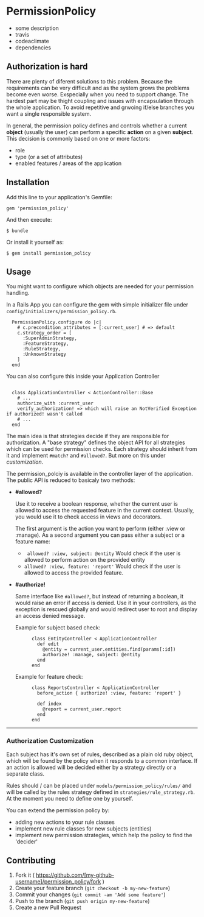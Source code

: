 # PermissionPolicy

* some description
* travis
* codeaclimate
* dependencies


## Authorization is hard

There are plenty of diferent solutions to this problem.
Because the requirements can be very difficult and as the system grows the problems become even worse. Exspecially when you need to support change.
The hardest part may be thight coupling and issues with encapsulation through the whole application.
To avoid repetitive and grwoing if/else branches you want a single responsible system.

In general, the permission policy defines and controls whether a current **object** (usually the user) can perform a specific **action** on a given **subject**. This decision is commonly based on one or more
factors:

* role
* type (or a set of attributes)
* enabled features / areas of the application


## Installation

Add this line to your application's Gemfile:

    gem 'permission_policy'

And then execute:

    $ bundle

Or install it yourself as:

    $ gem install permission_policy

## Usage

You might want to configure which objects are needed for your permission handling.

In a Rails App you can configure the gem with simple initializer file under `config/initializers/permission_policy.rb`.

```
  PermissionPolicy.configure do |c|
    # c.precondition_attributes = [:current_user] # => default
    c.strategy_order = [
      :SuperAdminStrategy,
      :FeatureStrategy,
      :RuleStrategy,
      :UnknownStrategy
    ]
  end
```

You can also configure this inside your Application Controller

```

  class ApplicationController < ActionController::Base
    # ...
    authorize_with :current_user
    verify_authorization! => which will raise an NotVerified Exception if authorized! wasn't called
    # ...
  end

```

The main idea is that strategies decide if they are responsible for authorization.
A "base strategy" defines the object API for all strategies which can be
used for permission checks. Each strategy should inherit from it and
implement `#match?` and `#allowed?`. But more on this under *customization*.

The permission_polciy is available in the controller layer of the application.
The public API is reduced to basicaly two methods:

* **#allowed?**

  Use it to receive a boolean response, whether the current user is allowed to
  access the requested feature in the current context.
  Usually, you would use it to check access in views and decorators.

  The first argument is the action you want to perform (either :view or :manage).
  As a second argument you can pass either a subject or a feature name:

  * ``` allowed? :view, subject: @entity```
    Would check if the user is allowed to perform action on the provided entity
  * ``` allowed? :view, feature: 'report' ```
    Would check if the user  is allowed to access the provided feature.


* **#authorize!**

  Same interface like ```#allowed?```, but instead of returning a boolean,
  it would raise an error if access is denied. Use it in your controllers,
  as the exception is rescued globally and would redirect user to root
  and display an access denied message.

  Example for subject based check:

  ```
        class EntityController < ApplicationController
          def edit
            @entity = current_user.entities.find(params[:id])
            authorize! :manage, subject: @entity
          end
        end
  ```

  Example for feature check:

  ```
        class ReportsController < ApplicationController
          before_action { authorize! :view, feature: 'report' }

          def index
            @report = current_user.report
          end
        end
  ```

---
### Authorization Customization

Each subject has it's own set of rules, described as a plain old ruby object,
which will be found by the policy when it responds to a common interface.
If an action is allowed will be decided either by a strategy directly or a separate class.

Rules should / can be placed under `models/permission_policy/rules/` and will
be called by the rules strategy defined in `strategies/rule_strategy.rb`.
At the moment you need to define one by yourself.

You can extend the permission policy by:

 - adding new actions to your rule classes
 - implement new rule classes for new subjects (entities)
 - implement new permission strategies, which help the policy to find the 'decider'


## Contributing

1. Fork it ( https://github.com/[my-github-username]/permission_policy/fork )
2. Create your feature branch (`git checkout -b my-new-feature`)
3. Commit your changes (`git commit -am 'Add some feature'`)
4. Push to the branch (`git push origin my-new-feature`)
5. Create a new Pull Request
